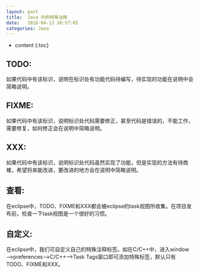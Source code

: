 ```yaml
---
layout: post
title:  Java 中的特殊注释
date:   2016-04-13 16:57:05
categories: Java
---
```


* content
{:toc}

## TODO:

如果代码中有该标识，说明在标识处有功能代码待编写，待实现的功能在说明中会简略说明。

## FIXME:

如果代码中有该标识，说明标识处代码需要修正，甚至代码是错误的，不能工作，需要修复，如何修正会在说明中简略说明。

## XXX:

如果代码中有该标识，说明标识处代码虽然实现了功能，但是实现的方法有待商榷，希望将来能改进，要改进的地方会在说明中简略说明。

## 查看:

在eclipse中，TODO、FIXME和XXX都会被eclipse的task视图所收集。在项目发布前，检查一下task视图是一个很好的习惯。

## 自定义:

在eclipse中，我们可自定义自己的特殊注释标签。如在C/C++中，进入window—>preferences—>C/C++—>Task Tags窗口即可添加特殊标签，默认只有TODO、FIXME和XXX。


